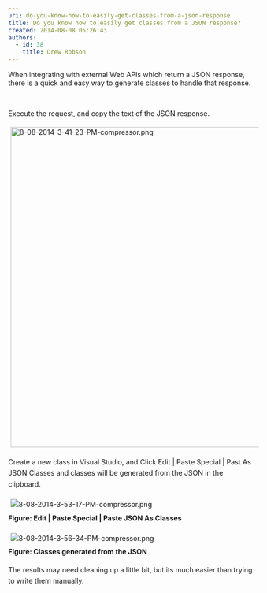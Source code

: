 ```yaml
---
uri: do-you-know-how-to-easily-get-classes-from-a-json-response
title: Do you know how to easily get classes from a JSON response?
created: 2014-08-08 05:26:43
authors:
  - id: 38
    title: Drew Robson
---
```





<span class='intro'> ​​When integrating with external&#160;Web APIs which return a JSON response, there is a quick and easy way to generate classes to handle that response. </span>

<p><br></p><p>Execute the request, and copy the text of the JSON response.</p><p><img src="/PublishingImages/8-08-2014-3-41-23-PM-compressor.png" alt="8-08-2014-3-41-23-PM-compressor.png" style="margin&#58;5px;width&#58;650px;" /><br></p><p>Create a new class in Visual Studio, and&#160;<span style="line-height&#58;1.6;">Click Edit | Paste Special | Past As JSON Classes and classes will be generated from the JSON in the clipboard.</span></p><p><span style="line-height&#58;1.6;"><img src="/PublishingImages/8-08-2014-3-53-17-PM-compressor.png" alt="8-08-2014-3-53-17-PM-compressor.png" style="margin&#58;5px;" /><br><strong>Figure&#58; Edit | Paste Special | Paste JSON As Classes</strong></span></p><p><span style="line-height&#58;1.6;"><img src="/PublishingImages/8-08-2014-3-56-34-PM-compressor.png" alt="8-08-2014-3-56-34-PM-compressor.png" style="margin&#58;5px;" /><br><strong>Figure&#58; Classes generated from the JSON</strong></span></p><p><span style="line-height&#58;1.6;">The results may need cleaning up a little bit, but it</span><span style="line-height&#58;1.6;">s much easier than trying to write them manually.</span><br></p><p><br></p>


